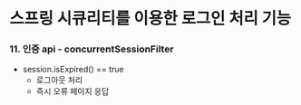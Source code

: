 # 스프링 시큐리티를 이용한 로그인 처리 기능


### 11. 인증 api - concurrentSessionFilter
* session.isExpired() == true
  * 로그아웃 처리
  * 즉시 오류 페이지 응답